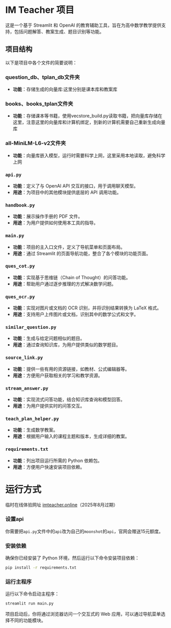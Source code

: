 # IM Teacher 项目

这是一个基于 Streamlit 和 OpenAI 的教育辅助工具，旨在为高中数学教学提供支持，包括问题解答、教案生成、题目识别等功能。

## 项目结构

以下是项目中各个文件的简要说明：
### question_db、tplan_db文件夹
- **功能**：存储生成的向量库:这里分别是课本库和教案库

### books、books_tplan文件夹
- **功能**：存储课本等书籍，使用vecstore_build.py读取书籍，把向量库存储在这里，注意这里的向量库和计算机绑定，到新的计算机需要自己重新生成向量库

### all-MiniLM-L6-v2文件夹
- **功能**：向量库嵌入模型，运行时需要科学上网，这里采用本地读取，避免科学上网


### `api.py`
- **功能**：定义了与 OpenAI API 交互的接口，用于调用聊天模型。
- **用途**：为项目中的其他模块提供底层的 API 调用功能。

### `handbook.py`
- **功能**：展示操作手册的 PDF 文件。
- **用途**：为用户提供如何使用本工具的指导。

### `main.py`
- **功能**：项目的主入口文件，定义了导航菜单和页面布局。
- **用途**：通过 Streamlit 的页面导航功能，整合了各个模块的功能页面。

### `ques_cot.py`
- **功能**：实现基于思维链（Chain of Thought）的问答功能。
- **用途**：帮助用户通过逐步推理的方式解决数学问题。

### `ques_ocr.py`
- **功能**：实现对图片或文档的 OCR 识别，并将识别结果转换为 LaTeX 格式。
- **用途**：支持用户上传图片或文档，识别其中的数学公式和文字。

### `similar_question.py`
- **功能**：生成与给定问题相似的题目。
- **用途**：通过查询知识库，为用户提供类似的数学题目。

### `source_link.py`
- **功能**：提供一些有用的资源链接，如教材、公式编辑器等。
- **用途**：方便用户获取相关的学习和教学资源。

### `stream_answer.py`
- **功能**：实现流式问答功能，结合知识库查询和模型回答。
- **用途**：为用户提供实时的问答交互。

### `teach_plan_helper.py`
- **功能**：生成数学教案。
- **用途**：根据用户输入的课程主题和版本，生成详细的教案。

### `requirements.txt`
- **功能**：列出项目运行所需的 Python 依赖包。
- **用途**：方便用户快速安装项目依赖。

# 运行方式
临时在线体验网址
[imteacher.online](http://imteacher.online)（2025年8月过期）


### 设置api
你需要把`api.py`文件中的`api`改为自己的`moonshot`的`api`，官网会赠送15元额度。

### 安装依赖
确保你已经安装了 Python 环境，然后运行以下命令安装项目依赖：

```bash
pip install -r requirements.txt
```

### 运行主程序
运行以下命令启动主程序：

```bash
streamlit run main.py
```

项目启动后，你将通过浏览器访问一个交互式的 Web 应用，可以通过导航菜单选择不同的功能模块。

